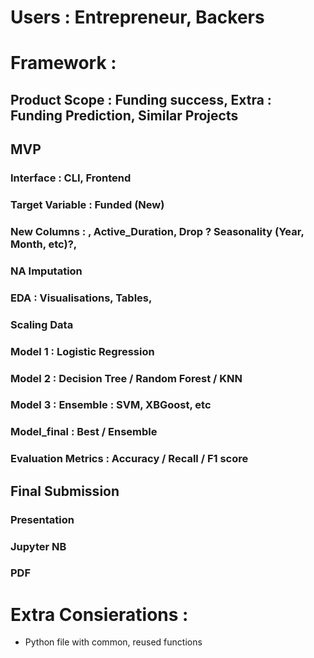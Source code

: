 # Users : Entrepreneur, Backers

# Framework : 

## Product Scope : Funding success, Extra : Funding Prediction, Similar Projects

## MVP

### Interface : CLI, Frontend

### Target Variable : Funded (New)

### New Columns : , Active_Duration, Drop ? Seasonality (Year, Month, etc)?, 

### NA Imputation

### EDA : Visualisations, Tables, 

### Scaling Data

### Model 1 : Logistic Regression 

### Model 2 : Decision Tree / Random Forest / KNN

### Model 3 : Ensemble : SVM, XBGoost, etc

### Model_final : Best / Ensemble

### Evaluation Metrics : Accuracy / Recall / F1 score

## Final Submission

### Presentation

### Jupyter NB

### PDF


# Extra Consierations : 
- Python file with common, reused functions